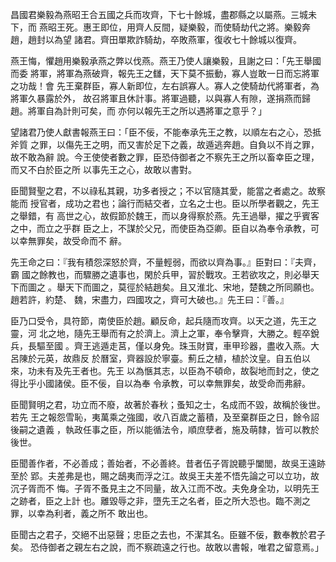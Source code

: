 昌國君樂毅為燕昭王合五國之兵而攻齊，下七十餘城，盡郡縣之以屬燕。三城未下，而
燕昭王死。惠王即位，用齊人反間，疑樂毅，而使騎劫代之將。樂毅奔趙，趙封以為望
諸君。齊田單欺詐騎劫，卒敗燕軍，復收七十餘城以復齊。

燕王悔，懼趙用樂毅承燕之弊以伐燕。燕王乃使人讓樂毅，且謝之曰：「先王舉國而委
將軍，將軍為燕破齊，報先王之讎，天下莫不振動，寡人豈敢一日而忘將軍之功哉！會
先王棄群臣，寡人新即位，左右誤寡人。寡人之使騎劫代將軍者，為將軍久暴露於外，
故召將軍且休計事。將軍過聽，以與寡人有隙，遂捐燕而歸趙。將軍自為計則可矣，而
亦何以報先王之所以遇將軍之意乎？」

望諸君乃使人獻書報燕王曰：「臣不佞，不能奉承先王之教，以順左右之心，恐抵斧質
之罪，以傷先王之明，而又害於足下之義，故遁逃奔趙。自負以不肖之罪，故不敢為辭
說。今王使使者數之罪，臣恐侍御者之不察先王之所以畜幸臣之理，而又不白於臣之所
以事先王之心，故敢以書對。

臣聞賢聖之君，不以祿私其親，功多者授之；不以官隨其愛，能當之者處之。故察能而
授官者，成功之君也；論行而結交者，立名之士也。臣以所學者觀之，先王之舉錯，有
高世之心，故假節於魏王，而以身得察於燕。先王過舉，擢之乎賓客之中，而立之乎群
臣之上，不謀於父兄，而使臣為亞卿。臣自以為奉令承教，可以幸無罪矣，故受命而不
辭。

先王命之曰：『我有積怨深怒於齊，不量輕弱，而欲以齊為事。』臣對曰：『夫齊，霸
國之餘教也，而驟勝之遺事也，閑於兵甲，習於戰攻。王若欲攻之，則必舉天下而圖之
。舉天下而圖之，莫徑於結趙矣。且又淮北、宋地，楚魏之所同願也。趙若許，約楚、
魏，宋盡力，四國攻之，齊可大破也。』先王曰：『善。』

臣乃口受令，具符節，南使臣於趙。顧反命，起兵隨而攻齊。以天之道，先王之靈，河
北之地，隨先王舉而有之於濟上。濟上之軍，奉令擊齊，大勝之。輕卒銳兵，長驅至國
。齊王逃遁走莒，僅以身免。珠玉財寶，車甲珍器，盡收入燕。大呂陳於元英，故鼎反
於曆室，齊器設於寧臺。薊丘之植，植於汶皇。自五伯以來，功未有及先王者也。先王
以為愜其志，以臣為不頓命，故裂地而封之，使之得比乎小國諸侯。臣不佞，自以為奉
令承教，可以幸無罪矣，故受命而弗辭。

臣聞賢明之君，功立而不廢，故著於春秋；蚤知之士，名成而不毀，故稱於後世。若先
王之報怨雪恥，夷萬乘之強國，收八百歲之蓄積，及至棄群臣之日，餘令詔後嗣之遺義
，執政任事之臣，所以能循法令，順庶孽者，施及萌隸，皆可以教於後世。

臣聞善作者，不必善成；善始者，不必善終。昔者伍子胥說聽乎闔閭，故吳王遠跡至於
郢。夫差弗是也，賜之鴟夷而浮之江。故吳王夫差不悟先論之可以立功，故沉子胥而不
悔。子胥不蚤見主之不同量，故入江而不改。夫免身全功，以明先王之跡者，臣之上計
也。離毀辱之非，墮先王之名者，臣之所大恐也。臨不測之罪，以幸為利者，義之所不
敢出也。

臣聞古之君子，交絕不出惡聲；忠臣之去也，不潔其名。臣雖不佞，數奉教於君子矣。
恐侍御者之親左右之說，而不察疏遠之行也。故敢以書報，唯君之留意焉。」

